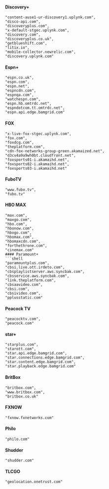 #### Discovery+
```shell
"content-ause1-ur-discovery1.uplynk.com",
"disco-api.com",
"discoveryplus.com",
"x-default-stgec.uplynk.com",
"discovery.com",
"discoveryplus.co.uk",
"getblueshift.com",
"litix.io",
"mobile-collector.newrelic.com",
"discovery.uplynk.com"
```
#### Espn+
```shell
"espn.co.uk",
"espn.com",
"espn.net",
"espncdn.com",
"espnqa.com",
"watchespn.com",
"espn.hb.omtrdc.net",
"espndotcom.tt.omtrdc.net",
"espn.api.edge.bamgrid.com"
```
#### FOX
```shell
"x-live-fox-stgec.uplynk.com",
"fox.com",
"foxdcg.com",
"theplatform.com",
"cdn-fox-networks-group-green.akamaized.net",
"d3cv4a9a9wh0bt.cloudfront.net",
"foxsports01-i.akamaihd.net",
"foxsports02-i.akamaihd.net",
"foxsports03-i.akamaihd.net"
```
#### FuboTV
```shell
"www.fubo.tv",
"fubo.tv"
```
#### HBO MAX
```shell
"max.com",
"maxgo.com",
"hbo.com",
"hbonow.com",
"hbogo.com",
"hbomax.com",
"hbomaxcdn.com",
"forthethrone.com",
"cinemax.com"
#### Paramount+
```shell
"paramountplus.com",
"cbsi.live.ott.irdeto.com",
"cbsplaylistserver.aws.syncbak.com",
"cbsservice.aws.syncbak.com",
"link.theplatform.com",
"cbsaavideo.com",
"cbsi.com",
"cbsivideo.com",
"pplusstatic.com"
```
#### Peacock TV
```shell
"peacocktv.com",
"peacock.com"
```
#### star+
```shell
"starplus.com",
"starott.com",
"star.api.edge.bamgrid.com",
"star.connections.edge.bamgrid.com",
"star.content.edge.bamgrid.com",
"star.playback.edge.bamgrid.com"
```
#### BritBox
```shell
"britbox.com",
"www.britbox.com",
"britbox.co.uk"
```
#### FXNOW
```shell
"fxnow.fxnetworks.com"
```
#### Philo
```shell
"philo.com"
```
#### Shudder
```shell
"shudder.com"
```
#### TLCGO
```shell
"geolocation.onetrust.com"
```
